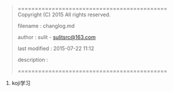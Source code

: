 > ============================================
>   Copyright (C) 2015 All rights reserved.
>
>   filename : changlog.md
>
>   author : sulit - sulitsrc@163.com
>
>   last modified : 2015-07-22 11:12
>
>   description :
>
> ============================================

1. koji学习
